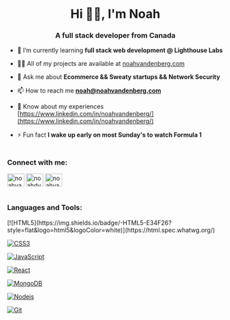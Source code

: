 <h1 align="center">Hi 👋🏻, I'm Noah</h1>
<h3 align="center">A full stack developer from Canada</h3>

- 🌱 I’m currently learning **full stack web development @ Lighthouse Labs**

- 👨‍💻 All of my projects are available at [noahvandenberg.com](noahvandenberg.com)

- 💬 Ask me about **Ecommerce && Sweaty startups && Network Security**

- 📫 How to reach me **noah@noahvandenberg.com**

- 📄 Know about my experiences [https://www.linkedin.com/in/noahvandenberg/](https://www.linkedin.com/in/noahvandenberg/)

- ⚡ Fun fact **I wake up early on most Sunday's to watch Formula 1**


#
<h3 align="left">Connect with me:</h3>
<p align="left">
<a href="https://dev.to/noahvandenberg" target="blank"><img align="center" src="https://raw.githubusercontent.com/rahuldkjain/github-profile-readme-generator/master/src/images/icons/Social/devto.svg" alt="noahvandenberg" height="30" width="40" /></a>
<a href="https://twitter.com/noahdvandenberg" target="blank"><img align="center" src="https://raw.githubusercontent.com/rahuldkjain/github-profile-readme-generator/master/src/images/icons/Social/twitter.svg" alt="noahdvandenberg" height="30" width="40" /></a>
<a href="https://linkedin.com/in/noahvandenberg" target="blank"><img align="center" src="https://raw.githubusercontent.com/rahuldkjain/github-profile-readme-generator/master/src/images/icons/Social/linked-in-alt.svg" alt="noahvandenberg" height="30" width="40" /></a>
</p>

#
<h3 align="left">Languages and Tools:</h3>
[![HTML5](https://img.shields.io/badge/-HTML5-E34F26?style=flat&logo=html5&logoColor=white)](https://html.spec.whatwg.org/)

[![CSS3](https://img.shields.io/badge/-CSS3-1572B6?style=flat&logo=css3)](https://developer.mozilla.org/en-US/docs/Web/CSS)

[![JavaScript](https://img.shields.io/badge/-JavaScript-%23F7DF1C?style=flat&logo=javascript&logoColor=000000&labelColor=%23F7DF1C&color=%23FFCE5A)](https://www.javascript.com/)

[![React](https://img.shields.io/badge/-ReactJs-61DAFB?logo=react&logoColor=white&style=flat)](https://www.reactjs.org/)

[![MongoDB](https://img.shields.io/badge/-MongoDB-47A248?style=flat&logo=MongoDB&logoColor=ffffff)](https://www.mongodb.com/)

[![Nodejs](https://img.shields.io/badge/-Nodejs-black?style=flat&logo=Node.js)](https://nodejs.org)

[![Git](https://img.shields.io/badge/-Git-%23F05032?style=flat&logo=git&logoColor=%23ffffff)](https://git-scm.com/)


<!--
<p><img align="center" src="https://github-readme-streak-stats.herokuapp.com/?user=noahvandenberg&" alt="noahvandenberg" /></p>
-->

